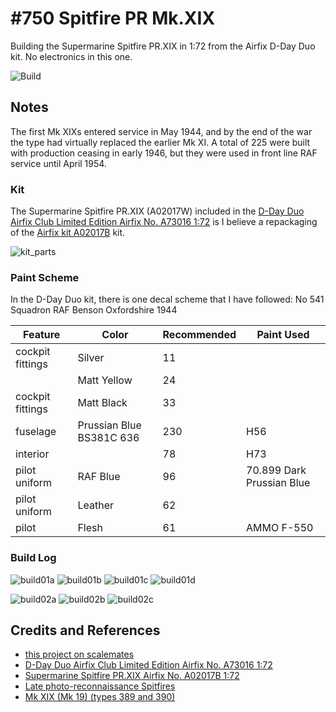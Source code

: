 # #750 Spitfire PR Mk.XIX

Building the Supermarine Spitfire PR.XIX in 1:72 from the Airfix D-Day Duo kit. No electronics in this one.

![Build](./assets/PRXIX_build.jpg?raw=true)

## Notes

The first Mk XIXs entered service in May 1944, and by the end of the war the type had virtually replaced the earlier Mk XI. A total of 225 were built with production ceasing in early 1946, but they were used in front line RAF service until April 1954.

### Kit

The Supermarine Spitfire PR.XIX (A02017W)
included in the
[D-Day Duo Airfix Club Limited Edition Airfix No. A73016 1:72](https://www.scalemates.com/kits/airfix-a73016-d-day-duo--1514520)
is I believe a repackaging of the
[Airfix kit A02017B](https://www.scalemates.com/kits/airfix-a02017b-supermarine-spitfire-prxix--1523804) kit.

![kit_parts](./assets/kit_parts.jpg?raw=true)

### Paint Scheme

In the  D-Day Duo kit, there is one decal scheme that I have followed: No 541 Squadron RAF Benson Oxfordshire 1944

| Feature               | Color                    | Recommended | Paint Used |
|-----------------------|--------------------------|-------------|------------|
| cockpit fittings      | Silver                   | 11          |            |
|                       | Matt Yellow              | 24          |            |
| cockpit fittings      | Matt Black               | 33          |            |
| fuselage              | Prussian Blue BS381C 636 | 230         | H56        |
| interior              |                          | 78          | H73        |
| pilot uniform         | RAF Blue                 | 96          | 70.899 Dark Prussian Blue |
| pilot uniform         | Leather                  | 62          |            |
| pilot                 | Flesh                    | 61          | AMMO F-550           |

### Build Log

![build01a](./assets/build01a.jpg?raw=true)
![build01b](./assets/build01b.jpg?raw=true)
![build01c](./assets/build01c.jpg?raw=true)
![build01d](./assets/build01d.jpg?raw=true)

![build02a](./assets/build02a.jpg?raw=true)
![build02b](./assets/build02b.jpg?raw=true)
![build02c](./assets/build02c.jpg?raw=true)

## Credits and References

* [this project on scalemates](https://www.scalemates.com/profiles/mate.php?id=74137&p=projects&project=183357)
* [D-Day Duo Airfix Club Limited Edition Airfix No. A73016 1:72](https://www.scalemates.com/kits/airfix-a73016-d-day-duo--1514520)
* [Supermarine Spitfire PR.XIX Airfix No. A02017B 1:72](https://www.scalemates.com/kits/airfix-a02017b-supermarine-spitfire-prxix--1523804)
* [Late photo-reconnaissance Spitfires](https://en.wikipedia.org/wiki/Supermarine_Spitfire_operational_history#Late_photo-reconnaissance_Spitfires)
* [Mk XIX (Mk 19) (types 389 and 390)](https://en.wikipedia.org/wiki/Supermarine_Spitfire_(Griffon-powered_variants)#Mk_XIX_(Mk_19)_(types_389_and_390))
